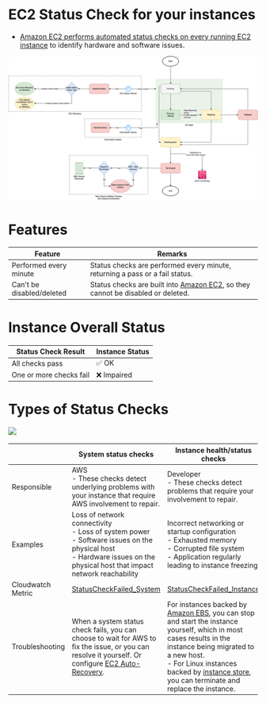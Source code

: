 # EC2 Status Check for your instances
- [Amazon EC2 performs automated status checks on every running EC2 instance](https://docs.aws.amazon.com/AWSEC2/latest/WindowsGuide/monitoring-system-instance-status-check.html) to identify hardware and software issues.

![](assets/EC2_Instance_LifeCycle.drawio.png)

# Features

| Feature                   | Remarks                                                                                      |
|---------------------------|----------------------------------------------------------------------------------------------|
| Performed every minute    | Status checks are performed every minute, returning a pass or a fail status.                 |
| Can't be disabled/deleted | Status checks are built into [Amazon EC2](Readme.md), so they cannot be disabled or deleted. |

# Instance Overall Status

| Status Check Result     | Instance Status       |
|-------------------------|-----------------------|
| All checks pass         | :white_check_mark: OK |
| One or more checks fail | :x: Impaired          |

# Types of Status Checks

![](https://docs.aws.amazon.com/images/AWSEC2/latest/WindowsGuide/images/status-check-tab.png)

|                   | System status checks                                                                                                                                                            | Instance health/status checks                                                                                                                                                                                                                                                                                                                                                                            |
|-------------------|---------------------------------------------------------------------------------------------------------------------------------------------------------------------------------|----------------------------------------------------------------------------------------------------------------------------------------------------------------------------------------------------------------------------------------------------------------------------------------------------------------------------------------------------------------------------------------------------------|
| Responsible       | AWS<br/>- These checks detect underlying problems with your instance that require AWS involvement to repair.                                                                    | Developer<br/>- These checks detect problems that require your involvement to repair.                                                                                                                                                                                                                                                                                                                    |
| Examples          | Loss of network connectivity <br/>- Loss of system power<br/>- Software issues on the physical host<br/>- Hardware issues on the physical host that impact network reachability | Incorrect networking or startup configuration<br/>- Exhausted memory<br/>- Corrupted file system<br/>- Application regularly leading to instance freezing.                                                                                                                                                                                                                                               |
| Cloudwatch Metric | [StatusCheckFailed_System](https://docs.aws.amazon.com/AWSEC2/latest/WindowsGuide/viewing_metrics_with_cloudwatch.html#status-check-metrics)                                    | [StatusCheckFailed_Instance](https://docs.aws.amazon.com/AWSEC2/latest/WindowsGuide/viewing_metrics_with_cloudwatch.html#status-check-metrics)                                                                                                                                                                                                                                                           |
| Troubleshooting   | When a system status check fails, you can choose to wait for AWS to fix the issue, or you can resolve it yourself. Or configure [EC2 Auto-Recovery](EC2AutoRecovery.md).        | For instances backed by [Amazon EBS](../../6_FileStorages/1_BlockStorageTypes/AmazonEBS/Readme.md), you can stop and start the instance yourself, which in most cases results in the instance being migrated to a new host. <br/>- For Linux instances backed by [instance store](../../6_FileStorages/1_BlockStorageTypes/AmazonEC2InstanceStore.md), you can terminate and replace the instance. |